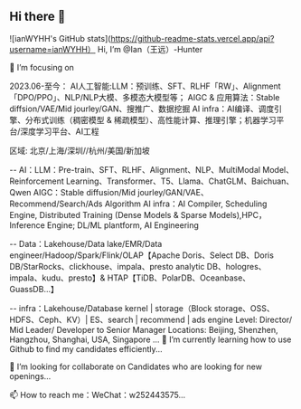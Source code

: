 ## Hi there 👋

<!--
**ianWYHH/ianWYHH** is a ✨ _special_ ✨ repository because its `README.md` (this file) appears on your GitHub profile.

Here are some ideas to get you started:

- 🔭 I’m currently working on ...
- 🌱 I’m currently learning ...
- 👯 I’m looking to collaborate on ...
- 🤔 I’m looking for help with ...
- 💬 Ask me about ...
- 📫 How to reach me: ...
- 😄 Pronouns: ...
- ⚡ Fun fact: ...
-->
![ianWYHH's GitHub stats](https://github-readme-stats.vercel.app/api?username=ianWYHH）
Hi, I’m @Ian（王远）-Hunter

👀 I’m focusing on

2023.06-至今： AI人工智能:LLM：预训练、SFT、RLHF「RW」、Alignment「DPO/PPO」、NLP/NLP大模、多模态大模型等； AIGC & 应用算法：Stable diffsion/VAE/Mid jourley/GAN、搜推广、数据挖掘 AI infra：AI编译、调度引擎、分布式训练（稠密模型 & 稀疏模型）、高性能计算、推理引擎；机器学习平台/深度学习平台、AI工程

区域: 北京/上海/深圳//杭州/美国/新加坡

-- AI：LLM：Pre-train、SFT、RLHF、Alignment、NLP、MultiModal Model、Reinforcement Learning、Transformer、T5、Llama、ChatGLM、Baichuan、Qwen AIGC：Stable diffusion/Mid jourley/GAN/VAE、Recommend/Search/Ads Algorithm AI infra：AI Compiler, Scheduling Engine, Distributed Training (Dense Models & Sparse Models),HPC， Inference Engine; DL/ML plantform, AI Engineering

-- Data：Lakehouse/Data lake/EMR/Data engineer/Hadoop/Spark/Flink/OLAP【Apache Doris、Select DB、Doris DB/StarRocks、clickhouse、impala、presto analytic DB、hologres、impala、kudu、presto】& HTAP【TiDB、PolarDB、Oceanbase、GuassDB...】

-- infra：Lakehouse/Database kernel | storage（Block storage、OSS、HDFS、Ceph、KV）| ES、search | recommend | ads engine Level: Director/ Mid Leader/ Developer to Senior Manager Locations: Beijing, Shenzhen, Hangzhou, Shanghai, USA, Singapore ... 🌱 I’m currently learning how to use Github to find my candidates efficiently...

💞️ I’m looking for collaborate on Candidates who are looking for new openings...

📫 How to reach me：WeChat：w252443575...
